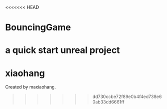 <<<<<<< HEAD
# BouncingGame
a quick start unreal project
=======
# xiaohang
Created by maxiaohang.
>>>>>>> dd730ccbe72f89e0b4f4ed738e60ab33dd6661ff
